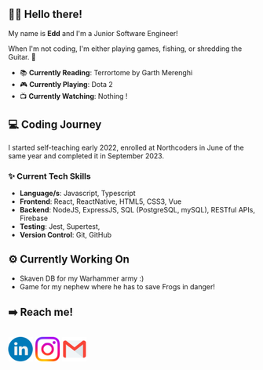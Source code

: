 ## 👋🏼 Hello there!

My name is **Edd** and I'm a Junior Software Engineer!

When I'm not coding, I'm either playing games, fishing, or shredding the Guitar. 🎸

- 📚 **Currently Reading**: Terrortome by Garth Merenghi
- 🎮 **Currently Playing**: Dota 2
- 📺 **Currently Watching**: Nothing !

## 💻 Coding Journey

I started self-teaching early 2022, enrolled at Northcoders in June of the same year and completed it in September 2023.

### ✨ Current Tech Skills

- **Language/s**: Javascript, Typescript
- **Frontend**: React, ReactNative, HTML5, CSS3, Vue
- **Backend**: NodeJS, ExpressJS, SQL (PostgreSQL, mySQL), RESTful APIs, Firebase
- **Testing**: Jest, Supertest,
- **Version Control**: Git, GitHub

## ⚙️ Currently Working On

- Skaven DB for my Warhammer army :)
- Game for my nephew where he has to save Frogs in danger!

## ➡️ Reach me!

## [<img src="/Socials/linkedin.png" width="50" height="50">](https://www.linkedin.com/in/edd-connolly/) [<img src="/Socials/instagram.png" width="50" height="50">](https://www.instagram.com/eggaholic/) [<img src="/Socials/email.png" width="50" height="50">](mailto:eddconnolly905@msn.com)
